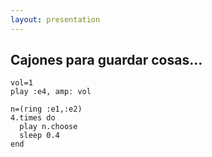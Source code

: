 ```yaml
---
layout: presentation 
---
```


## Cajones para guardar cosas...

```
vol=1
play :e4, amp: vol
```
```
n=(ring :e1,:e2)
4.times do
  play n.choose
  sleep 0.4
end
```